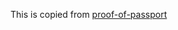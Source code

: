 This is copied from [proof-of-passport](https://github.com/zk-passport/proof-of-passport/tree/main/circuits)